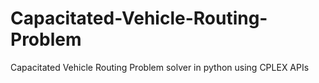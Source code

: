 # Capacitated-Vehicle-Routing-Problem
Capacitated Vehicle Routing Problem solver in python using CPLEX APIs
